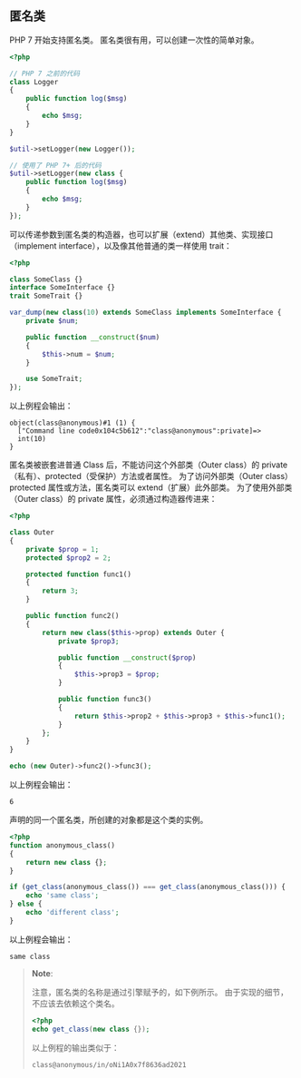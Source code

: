 匿名类
------

PHP 7 开始支持匿名类。 匿名类很有用，可以创建一次性的简单对象。

``` php
<?php

// PHP 7 之前的代码
class Logger
{
    public function log($msg)
    {
        echo $msg;
    }
}

$util->setLogger(new Logger());

// 使用了 PHP 7+ 后的代码
$util->setLogger(new class {
    public function log($msg)
    {
        echo $msg;
    }
});
```

可以传递参数到匿名类的构造器，也可以扩展（extend）其他类、实现接口（implement
interface），以及像其他普通的类一样使用 trait：

``` php
<?php

class SomeClass {}
interface SomeInterface {}
trait SomeTrait {}

var_dump(new class(10) extends SomeClass implements SomeInterface {
    private $num;

    public function __construct($num)
    {
        $this->num = $num;
    }

    use SomeTrait;
});
```

以上例程会输出：

    object(class@anonymous)#1 (1) {
      ["Command line code0x104c5b612":"class@anonymous":private]=>
      int(10)
    }

匿名类被嵌套进普通 Class 后，不能访问这个外部类（Outer class）的
private（私有）、protected（受保护）方法或者属性。 为了访问外部类（Outer
class）protected 属性或方法，匿名类可以 extend（扩展）此外部类。
为了使用外部类（Outer class）的 private 属性，必须通过构造器传进来：

``` php
<?php

class Outer
{
    private $prop = 1;
    protected $prop2 = 2;

    protected function func1()
    {
        return 3;
    }

    public function func2()
    {
        return new class($this->prop) extends Outer {
            private $prop3;

            public function __construct($prop)
            {
                $this->prop3 = $prop;
            }

            public function func3()
            {
                return $this->prop2 + $this->prop3 + $this->func1();
            }
        };
    }
}

echo (new Outer)->func2()->func3();
```

以上例程会输出：

    6

声明的同一个匿名类，所创建的对象都是这个类的实例。

``` php
<?php
function anonymous_class()
{
    return new class {};
}

if (get_class(anonymous_class()) === get_class(anonymous_class())) {
    echo 'same class';
} else {
    echo 'different class';
}
```

以上例程会输出：

    same class

> **Note**:
>
> 注意，匿名类的名称是通过引擎赋予的，如下例所示。
> 由于实现的细节，不应该去依赖这个类名。
>
> ``` php
> <?php
> echo get_class(new class {});
> ```
>
> 以上例程的输出类似于：
>
>     class@anonymous/in/oNi1A0x7f8636ad2021
